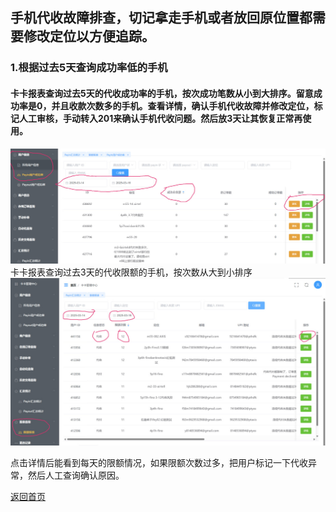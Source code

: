 
## 手机代收故障排查，切记拿走手机或者放回原位置都需要修改定位以方便追踪。

### 1.根据过去5天查询成功率低的手机
#### 卡卡报表查询过去5天的代收成功率的手机，按次成功笔数从小到大排序。留意成功率是0，并且收款次数多的手机。查看详情，确认手机代收故障并修改定位，标记人工审核，手动转入201来确认手机代收问题。然后放3天让其恢复正常再使用。

![成功率低的报表](PayInRate.png)
卡卡报表查询过去3天的代收限额的手机，按次数从大到小排序
![img.png](PayinErrorSearch.jpg)

点击详情后能看到每天的限额情况，如果限额次数过多，把用户标记一下代收异常，然后人工查询确认原因。






[返回首页](/README.md)